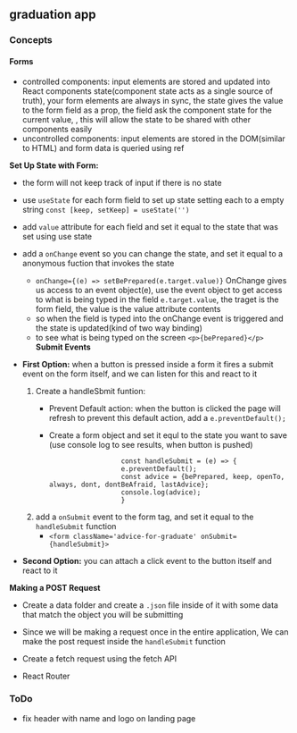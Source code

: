 ## graduation app



### Concepts
#### Forms
- controlled components: input elements are stored and updated into React components state(component state acts as a single source of truth), your form elements are always in sync, the state gives the value to the form field as a prop, the field ask the component state for the current value, , this will allow the state to be shared with other components easily
- uncontrolled components: input elements are stored in the DOM(similar to HTML) and form data is queried using ref


**Set Up State with Form:** 
- the form will not keep track of input if there is no state
- use `useState` for each form field to set up state setting each to a empty string `const [keep, setKeep] = useState('')`
- add `value` attribute for each field and set it equal to the state that was set using use state
- add a `onChange` event so you can change the state, and set it equal to a anonymous fuction that invokes the state
    - `onChange={(e) => setBePrepared(e.target.value)}` OnChange gives us access to an event object(e), use the event object to get access to what is being typed in the field `e.target.value`, the traget is the form field, the value is the value attribute contents
    - so when the field is typed into the onChange event is triggered and the state is updated(kind of two way binding)
    - to see what is being typed on the screen `<p>{bePrepared}</p>`
**Submit Events**
- **First Option:** when a button is pressed inside a form it fires a submit event on the form itself, and we can listen for this and react to it
    1. Create a handleSbmit funtion:
        - Prevent Default action: when the button is clicked the page will refresh to prevent this default action, add a `e.preventDefault();`
        - Create a form object and set it equl to the state you want to save (use console log to see results, when button is pushed)

                                const handleSubmit = (e) => {
                                e.preventDefault();
                                const advice = {bePrepared, keep, openTo, always, dont, dontBeAfraid, lastAdvice};
                                console.log(advice);
                                }

    2. add a `onSubmit` event to the form tag, and set it equal to the `handleSubmit` function
        - `<form className='advice-for-graduate' onSubmit={handleSubmit}>`
                        
- **Second Option:** you can attach a click event to the button itself and react to it

**Making a POST Request**
- Create a data folder and create a `.json` file inside of it with some data that match the object you will be submitting
- Since we will be making a request once in the entire application, We can make the post request inside the `handleSubmit` function
- Create a fetch request using the fetch API



- React Router
### ToDo
- fix header with name and logo on landing page